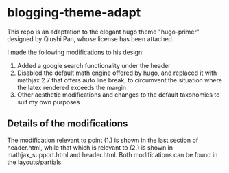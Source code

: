 # blogging-theme-adapt

This repo is an adaptation to the elegant hugo theme "hugo-primer" designed by Qiushi Pan, whose license has been attached. 

I made the following modifications to his design:

1. Added a google search functionality under the header 
2. Disabled the default math engine offered by hugo, and replaced it with mathjax 2.7 that offers auto line break, to circumvent the situation where the latex
rendered exceeds the margin
3. Other aesthetic modifications and changes to the default taxonomies to suit my own purposes 

## Details of the modifications

The modification relevant to point (1.) is shown in the last section of header.html, while that which is relevant to (2.) is shown in mathjax_support.html and header.html. Both modifications can be found in the layouts/partials. 
